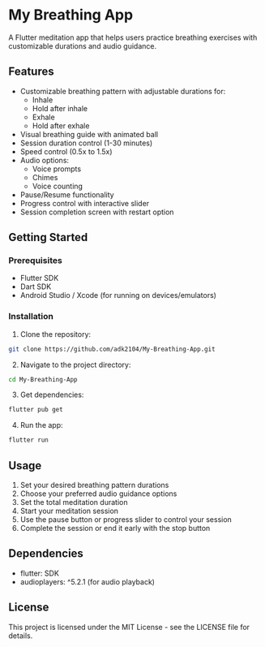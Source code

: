 # My Breathing App

A Flutter meditation app that helps users practice breathing exercises with customizable durations and audio guidance.

## Features

- Customizable breathing pattern with adjustable durations for:
  - Inhale
  - Hold after inhale
  - Exhale
  - Hold after exhale
- Visual breathing guide with animated ball
- Session duration control (1-30 minutes)
- Speed control (0.5x to 1.5x)
- Audio options:
  - Voice prompts
  - Chimes
  - Voice counting
- Pause/Resume functionality
- Progress control with interactive slider
- Session completion screen with restart option

## Getting Started

### Prerequisites

- Flutter SDK
- Dart SDK
- Android Studio / Xcode (for running on devices/emulators)

### Installation

1. Clone the repository:
```bash
git clone https://github.com/adk2104/My-Breathing-App.git
```

2. Navigate to the project directory:
```bash
cd My-Breathing-App
```

3. Get dependencies:
```bash
flutter pub get
```

4. Run the app:
```bash
flutter run
```

## Usage

1. Set your desired breathing pattern durations
2. Choose your preferred audio guidance options
3. Set the total meditation duration
4. Start your meditation session
5. Use the pause button or progress slider to control your session
6. Complete the session or end it early with the stop button

## Dependencies

- flutter: SDK
- audioplayers: ^5.2.1 (for audio playback)

## License

This project is licensed under the MIT License - see the LICENSE file for details.
